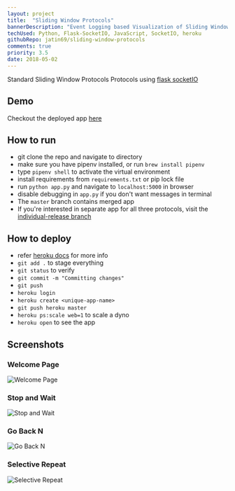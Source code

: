 ```yaml
---
layout: project
title:  "Sliding Window Protocols"
bannerDescription: "Event Logging based Visualization of Sliding Window Protocols."
techUsed: Python, Flask-SocketIO, JavaScript, SocketIO, heroku
githubRepo: jatin69/sliding-window-protocols
comments: true
priority: 3.5
date: 2018-05-02
---
```


Standard Sliding Window Protocols Protocols using [flask socketIO](https://github.com/miguelgrinberg/Flask-SocketIO)

## Demo

Checkout the deployed app 
<a href="https://jatin69-networks.herokuapp.com/" target="_blank" rel="noopener noreferrer"> here </a>

## How to run

* git clone the repo and navigate to directory
* make sure you have pipenv installed, or run `brew install pipenv`
* type `pipenv shell` to activate the virtual environment
* install requirements from `requirements.txt` or pip lock file
* run `python app.py` and navigate to `localhost:5000` in browser
* disable debugging in `app.py` if you don't want messages in terminal
* The `master` branch contains merged app
* If you're interested in separate app for all three protocols, visit the [individual-release branch](https://github.com/jatin69/mca204-networks/tree/individual-release)

## How to deploy

* refer [heroku docs](https://devcenter.heroku.com/articles/getting-started-with-python#introduction) for more info
* `git add .` to stage everything
* `git status` to verify
* `git commit -m "Committing changes"`
* `git push`
* `heroku login`
* `heroku create <unique-app-name>`
* `git push heroku master`
* `heroku ps:scale web=1` to scale a dyno
* `heroku open` to see the app

## Screenshots

### Welcome Page

![Welcome Page](https://raw.githubusercontent.com/jatin69/sliding-window-protocols/master/screenshots/index.png)

### Stop and Wait

![Stop and Wait](https://raw.githubusercontent.com/jatin69/sliding-window-protocols/master/screenshots/stop-and-wait.png)

### Go Back N

![Go Back N](https://raw.githubusercontent.com/jatin69/sliding-window-protocols/master/screenshots/go-back-N.png)

### Selective Repeat

![Selective Repeat](https://raw.githubusercontent.com/jatin69/sliding-window-protocols/master/screenshots/selective-repeat.png)